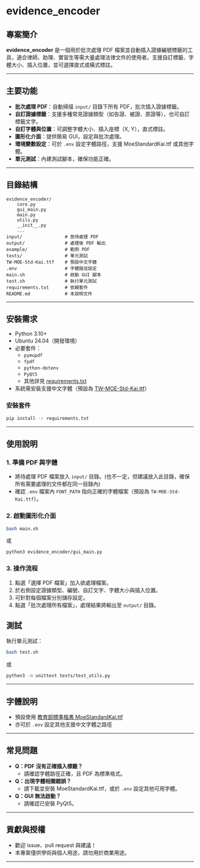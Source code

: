 # evidence_encoder

## 專案簡介
**evidence_encoder** 是一個用於批次處理 PDF 檔案並自動插入證據編號標籤的工具，適合律師、助理、實習生等需大量處理法律文件的使用者。支援自訂標籤、字體大小、插入位置，並可選擇直式或橫式標註。

---

## 主要功能

- **批次處理 PDF**：自動掃描 `input/` 目錄下所有 PDF，批次插入證據標籤。
- **自訂證據標籤**：支援多種常見證據類型（如告證、被證、原證等），也可自訂標籤文字。
- **自訂字體與位置**：可調整字體大小、插入座標（X, Y），直式標註。
- **圖形化介面**：提供簡易 GUI，設定與批次處理。
- **環境變數設定**：可於 `.env` 設定字體路徑，支援 MoeStandardKai.ttf 或其他字體。
- **單元測試**：內建測試腳本，確保功能正確。

---

## 目錄結構

```
evidence_encoder/
    core.py
    gui_main.py
    main.py
    utils.py
    __init__.py
    ...
input/                # 放待處理 PDF
output/               # 處理後 PDF 輸出
example/              # 範例 PDF
tests/                # 單元測試
TW-MOE-Std-Kai.ttf    # 預設中文字體
.env                  # 字體路徑設定
main.sh               # 啟動 GUI 腳本
test.sh               # 執行單元測試
requirements.txt      # 依賴套件
README.md             # 本說明文件
```

---

## 安裝需求

- Python 3.10+
- Ubuntu 24.04（開發環境）
- 必要套件：
  - `pymupdf`
  - `fpdf`
  - `python-dotenv`
  - `PyQt5`
  - 其他詳見 [requirements.txt](requirements.txt)
- 系統需安裝支援中文字體（預設為 [TW-MOE-Std-Kai.ttf](TW-MOE-Std-Kai.ttf)）

### 安裝套件

```sh
pip install -r requirements.txt
```

---

## 使用說明

### 1. 準備 PDF 與字體

- 將待處理 PDF 檔案放入 `input/` 目錄。(也不一定，但建議放入此目錄，確保所有需要處理的文件都在同一目錄內)
- 確認 `.env` 檔案內 `FONT_PATH` 指向正確的字體檔案（預設為 `TW-MOE-Std-Kai.ttf`）。

### 2. 啟動圖形化介面

```sh
bash main.sh
```
或
```sh
python3 evidence_encoder/gui_main.py
```

### 3. 操作流程

1. 點選「選擇 PDF 檔案」加入欲處理檔案。
2. 於右側設定證據類型、編號、自訂文字、字體大小與插入位置。
3. 可針對每個檔案分別儲存設定。
4. 點選「批次處理所有檔案」，處理結果將輸出至 `output/` 目錄。



## 測試

執行單元測試：

```sh
bash test.sh
```
或
```sh
python3 -m unittest tests/test_utils.py
```

---

## 字體說明

- 預設使用 [教育部標準楷書 MoeStandardKai.ttf](https://language.moe.gov.tw/result.aspx?classify_sn=23&subclassify_sn=436&content_sn=47)
- 亦可於 `.env` 設定其他支援中文字體之路徑

---

## 常見問題

- **Q：PDF 沒有正確插入標籤？**
  - 請確認字體路徑正確，且 PDF 為標準格式。
- **Q：出現字體相關錯誤？**
  - 請下載並安裝 MoeStandardKai.ttf，或於 `.env` 設定其他可用字體。
- **Q：GUI 無法啟動？**
  - 請確認已安裝 PyQt5。

---

## 貢獻與授權

- 歡迎 issue、pull request 與建議！
- 本專案僅供學術與個人用途，請勿用於商業用途。

---



